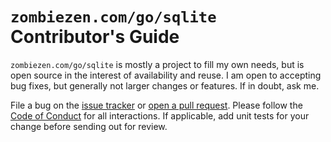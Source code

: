 # `zombiezen.com/go/sqlite` Contributor's Guide

`zombiezen.com/go/sqlite` is mostly a project to fill my own needs, but is
open source in the interest of availability and reuse. I am open to accepting
bug fixes, but generally not larger changes or features. If in doubt, ask me.

File a bug on the [issue tracker][] or [open a pull request][]. Please follow
the [Code of Conduct][] for all interactions. If applicable, add unit tests for
your change before sending out for review.

[Code of Conduct]: CODE_OF_CONDUCT.md
[issue tracker]: https://github.com/zombiezen/go-sqlite/issues/new
[open a pull request]: https://github.com/zombiezen/go-sqlite/compare
